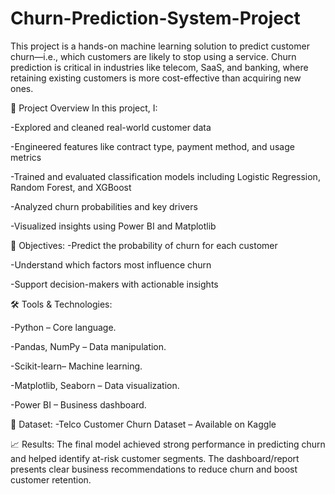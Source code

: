 # Churn-Prediction-System-Project
This project is a hands-on machine learning solution to predict customer churn—i.e., which customers are likely to stop using a service. Churn prediction is critical in industries like telecom, SaaS, and banking, where retaining existing customers is more cost-effective than acquiring new ones.

📌 Project Overview
In this project, I:

-Explored and cleaned real-world customer data

-Engineered features like contract type, payment method, and usage metrics

-Trained and evaluated classification models including Logistic Regression, Random Forest, and XGBoost

-Analyzed churn probabilities and key drivers

-Visualized insights using Power BI and Matplotlib

🎯 Objectives:
-Predict the probability of churn for each customer

-Understand which factors most influence churn

-Support decision-makers with actionable insights

🛠️ Tools & Technologies:

-Python – Core language.

-Pandas, NumPy – Data manipulation.

-Scikit-learn– Machine learning.

-Matplotlib, Seaborn – Data visualization.

-Power BI – Business dashboard.

📁 Dataset:
-Telco Customer Churn Dataset – Available on Kaggle

📈 Results:
The final model achieved strong performance in predicting churn and helped identify at-risk customer segments. The dashboard/report presents clear business recommendations to reduce churn and boost customer retention.
